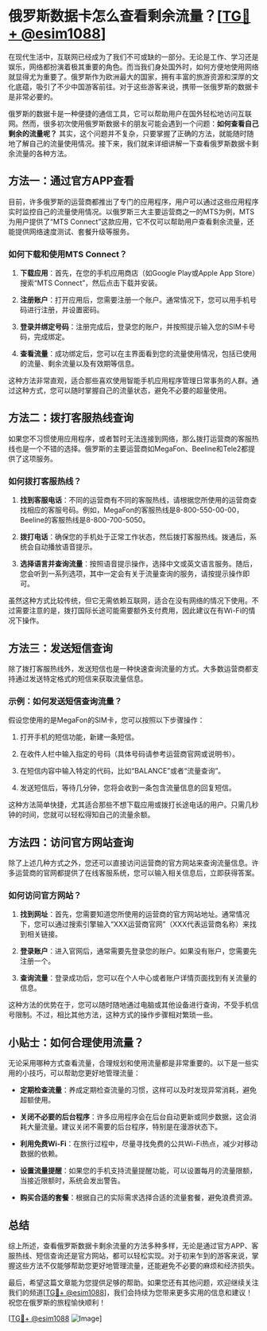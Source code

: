 # 俄罗斯数据卡怎么查看剩余流量？[[TG💪+ @esim1088](https://t.me/s/esim1088)]

在现代生活中，互联网已经成为了我们不可或缺的一部分。无论是工作、学习还是娱乐，网络都扮演着极其重要的角色。而当我们身处国外时，如何方便地使用网络就显得尤为重要了。俄罗斯作为欧洲最大的国家，拥有丰富的旅游资源和深厚的文化底蕴，吸引了不少中国游客前往。对于这些游客来说，携带一张俄罗斯的数据卡是非常必要的。

俄罗斯的数据卡是一种便捷的通信工具，它可以帮助用户在国外轻松地访问互联网。然而，很多初次使用俄罗斯数据卡的朋友可能会遇到一个问题：**如何查看自己剩余的流量呢？** 其实，这个问题并不复杂，只要掌握了正确的方法，就能随时随地了解自己的流量使用情况。接下来，我们就来详细讲解一下查看俄罗斯数据卡剩余流量的各种方法。

## 方法一：通过官方APP查看

目前，许多俄罗斯的运营商都推出了专门的应用程序，用户可以通过这些应用程序实时监控自己的流量使用情况。以俄罗斯三大主要运营商之一的MTS为例，MTS为用户提供了“MTS Connect”这款应用，它不仅可以帮助用户查看剩余流量，还能提供网络速度测试、套餐升级等服务。

### 如何下载和使用MTS Connect？

1. **下载应用**：首先，在您的手机应用商店（如Google Play或Apple App Store）搜索“MTS Connect”，然后点击下载并安装。
   
2. **注册账户**：打开应用后，您需要注册一个账户。通常情况下，您可以用手机号码进行注册，并设置密码。

3. **登录并绑定号码**：注册完成后，登录您的账户，并按照提示输入您的SIM卡号码，完成绑定。

4. **查看流量**：成功绑定后，您可以在主界面看到您的流量使用情况，包括已使用的流量、剩余流量以及有效期等信息。

这种方法非常直观，适合那些喜欢使用智能手机应用程序管理日常事务的人群。通过这种方式，您可以随时掌握自己的流量状态，避免不必要的超量使用。

## 方法二：拨打客服热线查询

如果您不习惯使用应用程序，或者暂时无法连接到网络，那么拨打运营商的客服热线也是一个不错的选择。俄罗斯的主要运营商如MegaFon、Beeline和Tele2都提供了这项服务。

### 如何拨打客服热线？

1. **找到客服电话**：不同的运营商有不同的客服热线，请根据您所使用的运营商查找相应的客服号码。例如，MegaFon的客服热线是8-800-550-00-00，Beeline的客服热线是8-800-700-5050。

2. **拨打电话**：确保您的手机处于正常工作状态，然后拨打客服热线。拨通后，系统会自动播放语音提示。

3. **选择语言并查询流量**：按照语音提示操作，选择中文或英文语言服务。随后，您会听到一系列选项，其中一定会有关于流量查询的服务，请按提示操作即可。

虽然这种方式比较传统，但它无需依赖互联网，适合在没有网络的情况下使用。不过需要注意的是，拨打国际长途可能需要额外支付费用，因此建议在有Wi-Fi的情况下操作。

## 方法三：发送短信查询

除了拨打客服热线外，发送短信也是一种快速查询流量的方式。大多数运营商都支持通过发送特定格式的短信来获取流量信息。

### 示例：如何发送短信查询流量？

假设您使用的是MegaFon的SIM卡，您可以按照以下步骤操作：

1. 打开手机的短信功能，新建一条短信。

2. 在收件人栏中输入指定的号码（具体号码请参考运营商官网或说明书）。

3. 在短信内容中输入特定的代码，比如“BALANCE”或者“流量查询”。

4. 发送短信后，等待几分钟，您将会收到一条包含流量信息的回复短信。

这种方法简单快捷，尤其适合那些不想下载应用或拨打长途电话的用户。只需几秒钟的时间，您就可以轻松得知自己的流量余额。

## 方法四：访问官方网站查询

除了上述几种方式之外，您还可以直接访问运营商的官方网站来查询流量信息。许多运营商的官网都提供了在线客服系统，您可以输入相关信息后，立即获得答案。

### 如何访问官方网站？

1. **找到网址**：首先，您需要知道您所使用的运营商的官方网站地址。通常情况下，您可以通过搜索引擎输入“XXX运营商官网”（XXX代表运营商名称）来找到相关链接。

2. **登录账户**：进入官网后，通常需要先登录您的账户。如果没有账户，您需要先注册一个。

3. **查询流量**：登录成功后，您可以在个人中心或者账户详情页面找到有关流量的信息。

这种方法的优势在于，您可以随时随地通过电脑或其他设备进行查询，不受手机信号限制。不过，相比其他方法，这种方式的操作步骤相对繁琐一些。

## 小贴士：如何合理使用流量？

无论采用哪种方式查看流量，合理规划和使用流量都是非常重要的。以下是一些实用的小技巧，可以帮助您更好地管理流量：

- **定期检查流量**：养成定期检查流量的习惯，这样可以及时发现异常消耗，避免超额使用。
  
- **关闭不必要的后台程序**：许多应用程序会在后台自动更新或同步数据，这会消耗大量流量。建议关闭不需要的后台程序，特别是在漫游状态下。

- **利用免费Wi-Fi**：在旅行过程中，尽量寻找免费的公共Wi-Fi热点，减少对移动数据的依赖。

- **设置流量提醒**：如果您的手机支持流量提醒功能，可以设置每月的流量限额，当接近限额时，系统会发出警告。

- **购买合适的套餐**：根据自己的实际需求选择合适的流量套餐，避免浪费资源。

## 总结

综上所述，查看俄罗斯数据卡剩余流量的方法多种多样，无论是通过官方APP、客服热线、短信查询还是官方网站，都可以轻松实现。对于初来乍到的游客来说，掌握这些方法不仅能够帮助您更好地管理流量，还能避免不必要的麻烦和经济损失。

最后，希望这篇文章能为您提供足够的帮助。如果您还有其他问题，欢迎继续关注我们的频道[[TG💪+ @esim1088](https://t.me/s/esim1088)]，我们会持续为您带来更多实用的信息和建议！祝您在俄罗斯的旅程愉快顺利！

[[TG💪+ @esim1088](https://t.me/s/esim1088) ![Image](https://i.postimg.cc/4NQfJmqS/Snipaste-2025-05-13-00-14-12.png)]